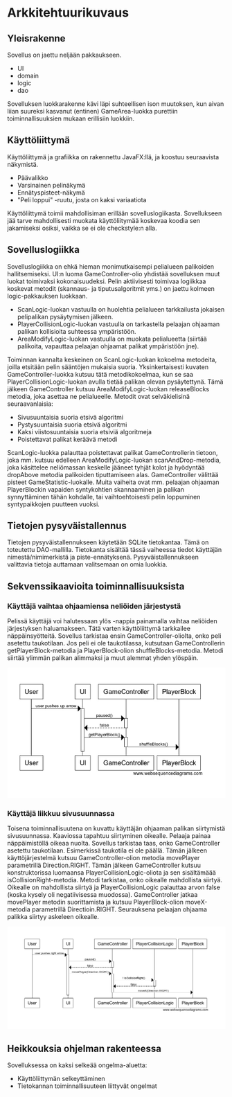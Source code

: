# Arkkitehtuurikuvaus

## Yleisrakenne

Sovellus on jaettu neljään pakkaukseen.

* UI
* domain
* logic
* dao

Sovelluksen luokkarakenne kävi läpi suhteellisen ison muutoksen, kun aivan liian suureksi kasvanut (entinen) GameArea-luokka purettiin toiminnallisuuksien mukaan erillisiin luokkiin.

## Käyttöliittymä

Käyttöliittymä ja grafiikka on rakennettu JavaFX:llä, ja koostuu seuraavista näkymistä.

- Päävalikko
- Varsinainen pelinäkymä
- Ennätyspisteet-näkymä
- "Peli loppui" -ruutu, josta on kaksi variaatiota

Käyttöliittymä toimii mahdollisiman erillään sovelluslogiikasta. Sovellukseen jää tarve mahdollisesti muokata käyttöliitymää koskevaa koodia sen jakamiseksi osiksi, vaikka se ei ole checkstyle:n alla.

## Sovelluslogiikka

Sovelluslogiikka on ehkä hieman monimutkaisempi pelialueen palikoiden hallitsemiseksi. UI:n luoma GameController-olio yhdistää sovelluksen muut luokat toimivaksi kokonaisuudeksi. Pelin aktiivisesti toimivaa logiikkaa koskevat metodit (skannaus- ja tiputusalgoritmit yms.) on jaettu kolmeen logic-pakkauksen luokkaan.

* ScanLogic-luokan vastuulla on huolehtia pelialueen tarkkailusta jokaisen pelipalikan pysäytymisen jälkeen.
* PlayerCollisionLogic-luokan vastuulla on tarkastella pelaajan ohjaaman palikan kollisioita suhteessa ympäristöön.
* AreaModifyLogic-luokan vastuulla on muokata pelialueetta (siirtää palikoita, vapauttaa pelaajan ohjaamat palikat ympäristöön jne).

Toiminnan kannalta keskeinen on ScanLogic-luokan kokoelma metodeita, joilla etsitään pelin sääntöjen mukaisia suoria. Yksinkertaisesti kuvaten GameController-luokka kutsuu tätä metodikokoelmaa, kun se saa PlayerCollisionLogic-luokan avulla tietää palikan olevan pysäytettynä. Tämä jälkeen GameController kutsuu AreaModifyLogic-luokan releaseBlocks metodia, joka asettaa ne pelialueelle. Metodit ovat selväkielisinä seuraavanlaisia:

- Sivusuuntaisia suoria etsivä algoritmi
- Pystysuuntaisia suoria etsivä algoritmi
- Kaksi viistosuuntaisia suoria etsiviä algoritmeja
- Poistettavat palikat keräävä metodi

ScanLogic-luokka palauttaa poistettavat palikat GameControllerin tietoon, joka mm. kutsuu edelleen AreaModifyLogic-luokan scanAndDrop-metodia, joka käsittelee neliömassan keskelle jääneet tyhjät kolot ja hyödyntää dropAbove metodia palikoiden tiputtamiseen alas. GameController välittää pisteet GameStatistic-luokalle. Muita vaiheita ovat mm. pelaajan ohjaaman PlayerBlockin vapaiden syntykohtien skannaaminen ja palikan synnyttäminen tähän kohdalle, tai vaihtoehtoisesti pelin loppuminen syntypaikkojen puutteen vuoksi.

## Tietojen pysyväistallennus

Tietojen pysyväistallennukseen käytetään SQLite tietokantaa. Tämä on toteutettu DAO-mallilla. Tietokanta sisältää tässä vaiheessa tiedot käyttäjän nimestä/nimimerkistä ja piste-ennätyksenä. Pysyväistallennukseen valittavia tietoja auttamaan valitsemaan on omia luokkia.

## Sekvenssikaavioita toiminnallisuuksista

### Käyttäjä vaihtaa ohjaamiensa neliöiden järjestystä

Pelissä käyttäjä voi halutessaan ylös -nappia painamalla vaihtaa neliöiden järjestyksen haluamakseen. Tätä varten käyttöliittymä tarkkailee näppäinsyötteitä. Sovellus tarkistaa ensin GameController-oliolta, onko peli asetettu taukotilaan. Jos peli ei ole taukotilassa, kutsutaan GameControllerin getPlayerBlock-metodia ja PlayerBlock-olion shuffleBlocks-metodia. Metodi siirtää ylimmän palikan alimmaksi ja muut alemmat yhden ylöspäin.

![Palikoiden_sekoitus](https://github.com/anketola/ot-harjoitustyo/blob/master/dokumentaatio/kuvat/sekvenssi_shuffle.jpg)

### Käyttäjä liikkuu sivusuunnassa

Toisena toiminnallisuutena on kuvattu käyttäjän ohjaaman palikan siirtymistä sivusuunnassa. Kaaviossa tapahtuu siirtyminen oikealle. Pelaaja painaa näppäimistöllä oikeaa nuolta. Sovellus tarkistaa taas, onko GameController asetettu taukotilaan. Esimerkissä taukotila ei ole päällä. Tämän jälkeen käyttöjärjestelmä kutsuu GameController-olion metodia movePlayer parametrillä Direction.RIGHT. Tämän jälkeen GameController kutsuu konstruktorissa luomaansa PlayerCollisionLogic-oliota ja sen sisältämäää isCollisionRight-metodia. Metodi tarkistaa, onko oikealle mahdollista siirtyä. Oikealle on mahdollista siirtyä ja PlayerCollisionLogic palauttaa arvon false (koska kysely oli negatiivisessa muodossa). GameController jatkaa movePlayer metodin suorittamista ja kutsuu PlayerBlock-olion moveX-metodia parametrillä Directioin.RIGHT. Seurauksena pelaajan ohjaama palikka siirtyy askeleen oikealle.

![Pelaajan_sivusuunta](https://github.com/anketola/ot-harjoitustyo/blob/master/dokumentaatio/kuvat/sekvenssi_siirto.jpg)


## Heikkouksia ohjelman rakenteessa

Sovelluksessa on kaksi selkeää ongelma-aluetta:
* Käyttöliittymän selkeyttäminen
* Tietokannan toiminnallisuuteen liittyvät ongelmat



